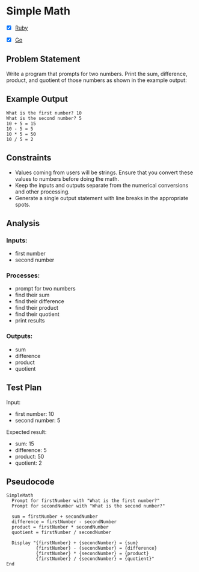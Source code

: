# Simple Math

 * [x] [Ruby](ruby/)
 * [x] [Go](go/)


## Problem Statement

Write a program that prompts for two numbers. Print the sum, difference,
product, and quotient of those numbers as shown in the example output:


## Example Output

```
What is the first number? 10
What is the second number? 5
10 + 5 = 15
10 - 5 = 5
10 * 5 = 50
10 / 5 = 2
```


## Constraints

 * Values coming from users will be strings. Ensure that you convert these
   values to numbers before doing the math.
 * Keep the inputs and outputs separate from the numerical conversions and
   other processing.
 * Generate a single output statement with line breaks in the appropriate
   spots.


## Analysis


### Inputs: 

 * first number
 * second number


### Processes:

 * prompt for two numbers
 * find their sum
 * find their difference
 * find their product
 * find their quotient
 * print results


### Outputs:

 * sum
 * difference
 * product
 * quotient


## Test Plan

Input:
 * first number: 10
 * second number: 5

Expected result:
 * sum: 15
 * difference: 5
 * product: 50
 * quotient: 2


## Pseudocode

```
SimpleMath
  Prompt for firstNumber with "What is the first number?"
  Prompt for secondNumber with "What is the second number?"

  sum = firstNumber + secondNumber
  difference = firstNumber - secondNumber
  product = firstNumber * secondNumber
  quotient = firstNumber / secondNumber

  Display "{firstNumber} + {secondNumber} = {sum}
           {firstNumber} - {secondNumber} = {difference}
           {firstNumber} * {secondNumber} = {product}
           {firstNumber} / {secondNumber} = {quotient}"
End
```
